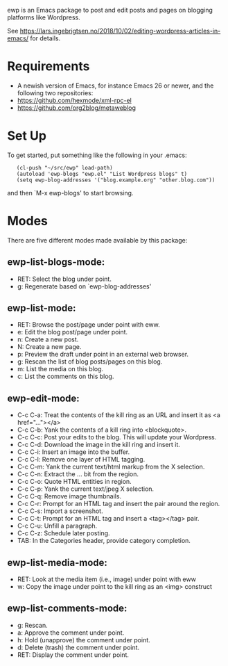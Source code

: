 ewp is an Emacs package to post and edit posts and pages on blogging platforms like Wordpress.

See https://lars.ingebrigtsen.no/2018/10/02/editing-wordpress-articles-in-emacs/ for details.

# Requirements

* A newish version of Emacs, for instance Emacs 26 or newer, and the following two repositories:
* https://github.com/hexmode/xml-rpc-el
* https://github.com/org2blog/metaweblog

# Set Up

To get started, put something like the following in your .emacs:

```
   (cl-push "~/src/ewp" load-path)
   (autoload 'ewp-blogs "ewp.el" "List Wordpress blogs" t)
   (setq ewp-blog-addresses '("blog.example.org" "other.blog.com"))
```

and then `M-x ewp-blogs' to start browsing.

# Modes

There are five different modes made available by this package:

## ewp-list-blogs-mode:

* RET: Select the blog under point.
* g: Regenerate based on `ewp-blog-addresses'


## ewp-list-mode:

* RET: Browse the post/page under point with eww.
* e: Edit the blog post/page under point.
* n: Create a new post.
* N: Create a new page.
* p: Preview the draft under point in an external web browser.
* g: Rescan the list of blog posts/pages on this blog.
* m: List the media on this blog.
* c: List the comments on this blog.


## ewp-edit-mode:

* C-c C-a: Treat the contents of the kill ring as an URL and insert it as &lt;a href="..."&gt;&lt;/a&gt;
* C-c C-b: Yank the contents of a kill ring into &lt;blockquote&gt;.
* C-c C-c: Post your edits to the blog.  This will update your Wordpress.
* C-c C-d: Download the image in the kill ring and insert it.
* C-c C-i: Insert an image into the buffer.
* C-c C-l: Remove one layer of HTML tagging.
* C-c C-m: Yank the current text/html markup from the X selection.
* C-c C-n: Extract the <a>...</a> bit from the region.
* C-c C-o: Quote HTML entities in region.
* C-c C-p: Yank the current text/jpeg X selection.
* C-c C-q: Remove image thumbnails.
* C-c C-r: Prompt for an HTML tag and insert the pair around the region.
* C-c C-s: Import a screenshot.
* C-c C-t: Prompt for an HTML tag and insert a &lt;tag&gt;&lt;/tag&gt; pair.
* C-c C-u: Unfill a paragraph.
* C-c C-z: Schedule later posting.
* TAB:     In the Categories header, provide category completion.

## ewp-list-media-mode:

* RET: Look at the media item (i.e., image) under point with eww
* w: Copy the image under point to the kill ring as an &lt;img&gt; construct

## ewp-list-comments-mode:

* g: Rescan.
* a: Approve the comment under point.
* h: Hold (unapprove) the comment under point.
* d: Delete (trash) the comment under point.
* RET: Display the comment under point.
